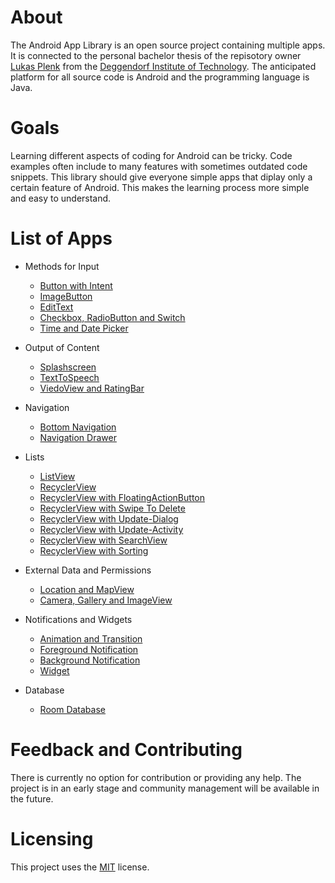 # About
The Android App Library is an open source project containing multiple apps. It is connected to the personal bachelor thesis of the repisotory owner [Lukas Plenk](https://github.com/LukPle) from the [Deggendorf Institute of Technology](https://www.th-deg.de/en). The anticipated platform for all source code is Android and the programming language is Java.

# Goals
Learning different aspects of coding for Android can be tricky. Code examples often include to many features with sometimes outdated code snippets. This library should give everyone simple apps that diplay only a certain feature of Android. This makes the learning process more simple and easy to understand.

# List of Apps

* Methods for Input
  * [Button with Intent](https://github.com/LukPle/button-intent.git)
  * [ImageButton](https://github.com/LukPle/imagebutton.git)
  * [EditText](https://github.com/LukPle/edittext-intent-extra.git)
  * [Checkbox, RadioButton and Switch](https://github.com/LukPle/checkbox-radiobutton-switch.git)
  * [Time and Date Picker]()

* Output of Content
  * [Splashscreen](https://github.com/LukPle/splashscreen.git) 
  * [TextToSpeech](https://github.com/LukPle/text-to-speech.git)
  * [ViedoView and RatingBar](https://github.com/LukPle/videoview-ratingbar.git)

* Navigation
  * [Bottom Navigation](https://github.com/LukPle/bottom-navigation.git)
  * [Navigation Drawer](https://github.com/LukPle/navigation-drawer.git)

* Lists
  * [ListView](https://github.com/LukPle/listview.git)
  * [RecyclerView](https://github.com/LukPle/recyclerview-adapter.git)
  * [RecyclerView with FloatingActionButton](https://github.com/LukPle/floating-action-button.git)
  * [RecyclerView with Swipe To Delete](https://github.com/LukPle/recyclerview-swipe-to-delete.git)
  * [RecyclerView with Update-Dialog](https://github.com/LukPle/recyclerview-update-dialog.git)
  * [RecyclerView with Update-Activity](https://github.com/LukPle/recyclerview-update-activity.git)
  * [RecyclerView with SearchView](https://github.com/LukPle/recyclerview-searchview.git)
  * [RecyclerView with Sorting](https://github.com/LukPle/recyclerview-sort-items.git)

* External Data and Permissions
  * [Location and MapView](https://github.com/LukPle/mapview-location.git)
  * [Camera, Gallery and ImageView](https://github.com/LukPle/imageview-camera-gallery.git)

* Notifications and Widgets 
  * [Animation and Transition]() 
  * [Foreground Notification]()
  * [Background Notification]()
  * [Widget]()

* Database
  * [Room Database](https://github.com/LukPle/room-database.git)

# Feedback and Contributing
There is currently no option for contribution or providing any help. The project is in an early stage and community management will be available in the future.

# Licensing
This project uses the [MIT](LICENSE) license.
